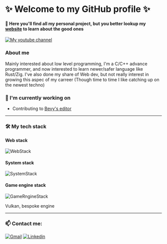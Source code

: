 # ✨ Welcome to my GitHub profile ✨

#### 💬 Here you'll find all my personal project, but you better lookup my [website](https://hugocabel.com) to learn about the good ones

[![My youtube channel](https://img.shields.io/badge/My_Channel-FF0000?style=for-the-badge&logo=youtube&logoColor=white)](https://www.youtube.com/channel/UCuKL6gBO82AEBAFc5lWJQFg)

### About me

Mainly interested about low level programming, I'm a C/C++ advance programmer, and now interested to learn newer/safer language like Rust/Zig.
I've also done my share of Web dev, but not really interest in growing this aspec of my carreer (Though time to time I like catching up on the newest techno)

### 🌱 I'm currently working on
- Contributing to [Bevy's editor](https://github.com/bevyengine/bevy_editor_prototypes)

---
### 🛠 My tech stack
#### Web stack
![WebStack](https://skillicons.dev/icons?i=html,css,nodejs,nextjs,react,redux,typescript,javascript,express,mongodb,nginx,sass,webpack,jest,babel,cypress,sqlite)

#### System stack
![SystemStack](https://skillicons.dev/icons?i=rust,zig,c,cpp)

#### Game engine stack
![GameRngineStack](https://skillicons.dev/icons?i=unreal,bevy,vulkan)

Vulkan, bespoke engine

---

### 📫 Contact me:
[![Gmail](https://img.shields.io/badge/code@hugocabel.com-D14836?style=flat&logo=gmail&logoColor=white)](mailto:code@hugocabel.com)
[![Linkedin](https://img.shields.io/badge/-Hugo%20Cabel-blue?style=flat&logo=Linkedin&logoColor=white)](https://www.linkedin.com/in/hugo-cabel-553701202/)
